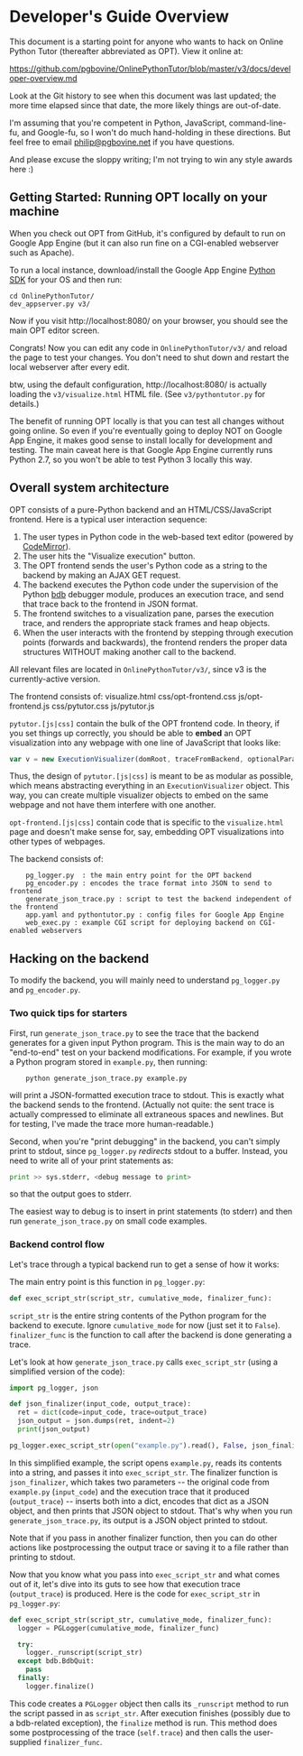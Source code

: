 # Developer's Guide Overview

This document is a starting point for anyone who wants to hack on
Online Python Tutor (thereafter abbreviated as OPT). View it online at:

https://github.com/pgbovine/OnlinePythonTutor/blob/master/v3/docs/developer-overview.md

Look at the Git history to see when this document was last updated; the more time
elapsed since that date, the more likely things are out-of-date.

I'm assuming that you're competent in Python, JavaScript, command-line-fu, and Google-fu,
so I won't do much hand-holding in these directions.
But feel free to email philip@pgbovine.net if you have questions.

And please excuse the sloppy writing; I'm not trying to win any style awards here :)


## Getting Started: Running OPT locally on your machine

When you check out OPT from GitHub, it's configured by default to run on Google App Engine
(but it can also run fine on a CGI-enabled webserver such as Apache).

To run a local instance, download/install
the Google App Engine [Python SDK](https://developers.google.com/appengine/downloads)
for your OS and then run:

    cd OnlinePythonTutor/
    dev_appserver.py v3/

Now if you visit http://localhost:8080/ on your browser, you should see the main OPT editor screen.

Congrats! Now you can edit any code in `OnlinePythonTutor/v3/` and reload the page to test your changes.
You don't need to shut down and restart the local webserver after every edit.

btw, using the default configuration, http://localhost:8080/ is actually loading the `v3/visualize.html` HTML file.
(See `v3/pythontutor.py` for details.)

The benefit of running OPT locally is that you can test all changes without going online. So even
if you're eventually going to deploy NOT on Google App Engine, it makes good sense to install locally
for development and testing. The main caveat here is that Google App Engine currently runs Python 2.7,
so you won't be able to test Python 3 locally this way.


## Overall system architecture

OPT consists of a pure-Python backend and an HTML/CSS/JavaScript frontend.
Here is a typical user interaction sequence:

1. The user types in Python code in the web-based text editor (powered by [CodeMirror](http://www.codemirror.net/)).
2. The user hits the "Visualize execution" button.
3. The OPT frontend sends the user's Python code as a string to the backend by making an AJAX GET request.
4. The backend executes the Python code under the supervision of the Python [bdb](http://docs.python.org/library/bdb.html) debugger module, produces an execution trace, and send that trace back to the frontend in JSON format.
5. The frontend switches to a visualization pane, parses the execution trace, and renders the appropriate stack frames and heap objects.
6. When the user interacts with the frontend by stepping through execution points (forwards and backwards), the frontend renders the proper data structures WITHOUT making another call to the backend.

All relevant files are located in `OnlinePythonTutor/v3/`, since v3 is the currently-active version.

The frontend consists of:
        visualize.html
        css/opt-frontend.css
        js/opt-frontend.js
        css/pytutor.css
        js/pytutor.js
        <a bunch of auxiliary css and js files such as libraries>

`pytutor.[js|css]` contain the bulk of the OPT frontend code. In theory, if you set things up correctly,
you should be able to **embed** an OPT visualization into any webpage with one line of JavaScript that looks like:

```javascript
var v = new ExecutionVisualizer(domRoot, traceFromBackend, optionalParams);
```

Thus, the design of `pytutor.[js|css]` is meant to be as modular as possible, which means abstracting
everything in an `ExecutionVisualizer` object. This way, you can create multiple visualizer objects
to embed on the same webpage and not have them interfere with one another.

`opt-frontend.[js|css]` contain code that is specific to the `visualize.html` page and doesn't make sense for, say,
embedding OPT visualizations into other types of webpages.

The backend consists of:

        pg_logger.py  : the main entry point for the OPT backend
        pg_encoder.py : encodes the trace format into JSON to send to frontend
        generate_json_trace.py : script to test the backend independent of the frontend
        app.yaml and pythontutor.py : config files for Google App Engine
        web_exec.py : example CGI script for deploying backend on CGI-enabled webservers
        

## Hacking on the backend

To modify the backend, you will mainly need to understand `pg_logger.py` and `pg_encoder.py`.


### Two quick tips for starters

First, run `generate_json_trace.py` to see the trace that the backend generates for a given input Python program.
This is the main way to do an "end-to-end" test on your backend modifications. For example, if you wrote a Python
program stored in `example.py`, then running:

        python generate_json_trace.py example.py
        
will print a JSON-formatted execution trace to stdout. This is exactly what the backend sends to the frontend.
(Actually not quite: the sent trace is actually compressed to eliminate all extraneous spaces and newlines.
But for testing, I've made the trace more human-readable.)

Second, when you're "print debugging" in the backend, you can't simply print to stdout, since `pg_logger.py`
*redirects* stdout to a buffer. Instead, you need to write all of your print statements as:

```python
print >> sys.stderr, <debug message to print>
```
        
so that the output goes to stderr.

The easiest way to debug is to insert in print statements (to stderr) and then run `generate_json_trace.py` on
small code examples.


### Backend control flow

Let's trace through a typical backend run to get a sense of how it works:

The main entry point is this function in `pg_logger.py`:

```python
def exec_script_str(script_str, cumulative_mode, finalizer_func):
```

`script_str` is the entire string contents of the Python program for the backend to execute.
Ignore `cumulative_mode` for now (just set it to `False`). `finalizer_func` is the function to call
after the backend is done generating a trace.

Let's look at how `generate_json_trace.py` calls `exec_script_str` (using a simplified version of the code):

```python
import pg_logger, json

def json_finalizer(input_code, output_trace):
  ret = dict(code=input_code, trace=output_trace)
  json_output = json.dumps(ret, indent=2)
  print(json_output)

pg_logger.exec_script_str(open("example.py").read(), False, json_finalizer)
```

In this simplified example, the script opens `example.py`, reads its contents into a string, and passes it
into `exec_script_str`. The finalizer function is `json_finalizer`, which takes two parameters --
the original code from `example.py` (`input_code`) and the execution trace that it produced (`output_trace`) --
inserts both into a dict, encodes that dict as a JSON object, and then prints that JSON object to stdout.
That's why when you run `generate_json_trace.py`, its output is a JSON object printed to stdout.

Note that if you pass in another finalizer function, then you can do other actions like postprocessing
the output trace or saving it to a file rather than printing to stdout.

Now that you know what you pass into `exec_script_str` and what comes out of it, let's dive into its guts
to see how that execution trace (`output_trace`) is produced. Here is the code for `exec_script_str` in `pg_logger.py`:

```python
def exec_script_str(script_str, cumulative_mode, finalizer_func):
  logger = PGLogger(cumulative_mode, finalizer_func)

  try:
    logger._runscript(script_str)
  except bdb.BdbQuit:
    pass
  finally:
    logger.finalize()
```

This code creates a `PGLogger` object then calls its `_runscript` method to run the script passed in as `script_str`.
After execution finishes (possibly due to a bdb-related exception), the `finalize` method is run. This method
does some postprocessing of the trace (`self.trace`) and then calls the user-supplied `finalizer_func`.
